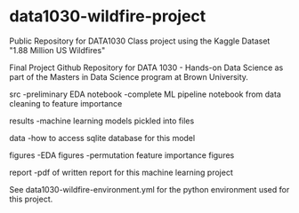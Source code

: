 # data1030-wildfire-project
Public Repository for DATA1030 Class project using the Kaggle Dataset "1.88 Million US Wildfires"

Final Project Github Repository for DATA 1030 - Hands-on Data Science as part of the Masters in Data Science program at Brown University. 

src
-preliminary EDA notebook
-complete ML pipeline notebook from data cleaning to feature importance

results 
-machine learning models pickled into files

data
-how to access sqlite database for this model

figures
-EDA figures
-permutation feature importance figures

report
-pdf of written report for this machine learning project

See data1030-wildfire-environment.yml for the python environment used for this project. 

